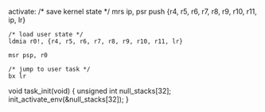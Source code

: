 activate:
	/* save kernel state */
	mrs ip, psr
	push {r4, r5, r6, r7, r8, r9, r10, r11, ip, lr}

	/* load user state */
	ldmia r0!, {r4, r5, r6, r7, r8, r9, r10, r11, lr}

	msr psp, r0

	/* jump to user task */
	bx lr

void task_init(void)
{
	unsigned int null_stacks[32];
	init_activate_env(&null_stacks[32]);
}
